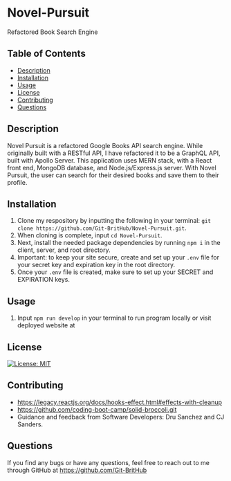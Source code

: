 # Novel-Pursuit
Refactored Book Search Engine 

## Table of Contents
* [Description](#description)
* [Installation](#installation)
* [Usage](#usage)
* [License](#license)
* [Contributing](#contributing)
* [Questions](#questions)


## Description
Novel Pursuit is a refactored Google Books API search engine. While originally built with a RESTful API, I have refactored it to be a GraphQL API, built with Apollo Server. This application uses MERN stack, with a React front end, MongoDB database, and Node.js/Express.js server. With Novel Pursuit, the user can search for their desired books and save them to their profile. 


## Installation
1. Clone my respository by inputting the following in your terminal: `git clone https://github.com/Git-BritHub/Novel-Pursuit.git`.
2. When cloning is complete, input `cd Novel-Pursuit`.
3. Next, install the needed package dependencies by running `npm i` in the client, server, and root directory.
4. Important: to keep your site secure, create and set up your `.env` file for your secret key and expiration key in the root directory.
5. Once your `.env` file is created, make sure to set up your SECRET and EXPIRATION keys. 

## Usage
1. Input `npm run develop` in your terminal to run program locally or visit deployed website at 


## License
[![License: MIT](https://img.shields.io/badge/License-MIT-aqua.svg)](https://opensource.org/licenses/MIT)

## Contributing
* https://legacy.reactjs.org/docs/hooks-effect.html#effects-with-cleanup
* https://github.com/coding-boot-camp/solid-broccoli.git
* Guidance and feedback from Software Developers: Dru Sanchez and CJ Sanders.

## Questions
If you find any bugs or have any questions, feel free to reach out to me through GitHub at https://github.com/Git-BritHub 